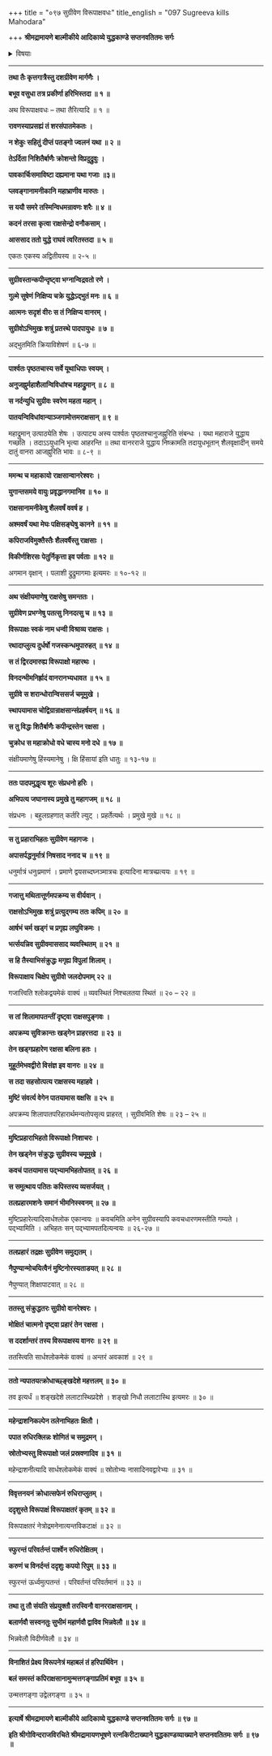 +++
title = "०९७ सुग्रीवेण विरूपाक्षवधः"
title_english = "097 Sugreeva kills Mahodara"

+++
**श्रीमद्रामायणे बाल्मीकीये आदिकाव्ये युद्धकाण्डे सप्तनवतितमः सर्गः**


<details><summary>विषयाः</summary>

सुग्रीवेण विरूपाक्षवधः ॥ १ ॥

</details>


****

**तथा तैः कृत्तगात्रैस्तु दशग्रीवेण मार्गणैः ।**

**बभूव वसुधा तत्र प्रकीर्णा हरिभिस्तदा ॥ १ ॥**

अथ विरूपाक्षवधः – तथा तैरित्यादि ॥ १ ॥

**रावणस्याप्रसह्यं तं शरसंपातमेकतः ।**

**न शेकुः सहितुं दीप्तं पतङ्गो ज्वलनं यथा ॥ २ ॥**

**तेऽर्दिता निशितैर्बाणैः क्रोशन्तो विप्रदुद्रुवुः ।**

**पावकार्चिःसमाविष्टा दह्यमाना यथा गजाः ॥३॥**

**प्लवङ्गानामनीकानि महाभ्राणीव मारुतः ।**

**स ययौ समरे तस्मिन्विधमन्रावणः शरैः ॥ ४ ॥**

**कदनं तरसा कृत्वा राक्षसेन्द्रो वनौकसाम् ।**

**आससाद ततो युद्धे राघवं त्वरितस्तदा ॥ ५ ॥**

एकतः एकस्य अद्वितीयस्य ॥ २-५ ॥

****

**सुग्रीवस्तान्कपीन्दृष्ट्वा भग्नान्विद्रवतो रणे ।**

**गुल्मे सुषेणं निक्षिप्य चक्रे युद्धेऽद्भुतं मनः ॥ ६ ॥**

**आत्मनः सदृशं वीरः स तं निक्षिप्य वानरम् ।**

**सुग्रीवोऽभिमुखः शत्रुं प्रतस्थे पादपायुधः ॥ ७ ॥**

अद्भुतमिति क्रियाविशेषणं ॥ ६-७ ॥

****

**पार्श्वतः पृष्ठतचास्य सर्वे यूथाधिपाः स्वयम् ।**

**अनुजह्नुर्महाशैलान्विविधांश्च महाद्रुमान् ॥ ८ ॥**

**स नर्दन्युधि सुग्रीवः स्वरेण महता महान् ।**

**पातयन्विविधांवान्याञ्जगामोत्तमराक्षसान् ॥ ९ ॥**

महाद्रुमान् उत्पाठ्येति शेषः । उत्पाट्य अस्य पार्श्वतः पृष्ठतश्चानुजह्नुरिति संबन्धः । यथा महाराजे युद्धाय गच्छति । तदाऽऽयुधानि भृत्या आहरन्ति ॥ तथा वानरराजे युद्धाय निष्क्रामति तदायुधभूतान् शैलवृक्षादीन् समये दातुं वानरा आजह्नुरिति भावः ॥ ८-९ ॥

****

**ममन्थ च महाकायो राक्षसान्वानरेश्वरः ।**

**युगान्तसमये वायुः प्रवृद्धानगमानिव ॥ १० ॥**

**राक्षसानामनीकेषु शैलवर्षं ववर्ष ह ।**

**अश्मवर्षं यथा मेघः पक्षिसङ्घेषु कानने ॥ ११ ॥**

**कपिराजविमुक्तैस्तैः शैलवर्षैस्तु राक्षसाः ।**

**विकीर्णशिरसः पेतुर्निकृत्ता इव पर्वताः ॥ १२ ॥**

अगमान वृक्षान् । पलाशी द्रुद्रुमागमाः इत्यमरः ॥ १०-१२ ॥

****

**अथ संक्षीयमाणेषु राक्षसेषु समन्ततः ।**

**सुग्रीवेण प्रभग्नेषु पतत्सु निनदत्सु च ॥ १३ ॥**

**विरूपाक्षः स्वकं नाम धन्वी विश्राव्य राक्षसः ।**

**रथादाप्लुत्य दुर्धर्षो गजस्कन्धमुपारुहत् ॥ १४ ॥**

**स तं द्विरदमारुह्य विरूपाक्षो महारथः ।**

**विनदन्भीमनिर्ह्रादं वानरानभ्यधावत ॥ १५ ॥**

**सुग्रीवे स शरान्धोरान्विससर्ज चमूमुखे ।**

**स्थापयामास चोद्विग्रान्राक्षसान्संप्रहर्षयन् ॥ १६ ॥**

**स तु विद्धः शितैर्बाणैः कपीन्द्रस्तेन रक्षसा ।**

**चुक्रोध स महाक्रोधो वधे चास्य मनो दधे ॥ १७ ॥**

संक्षीयमाणेषु हिंस्यमानेषु । क्षि हिंसायां इति धातुः ॥ १३-१७ ॥

****

**ततः पादपमुद्धृत्य शूरः संप्रधनो हरिः ।**

**अभिपत्य जघानास्य प्रमुखे तु महागजम् ॥ १८ ॥**

संप्रधनः । बहुलग्रहणात् कर्तरि ल्युट् । प्रहर्तेत्यर्थः । प्रमुखे मुखे ॥ १८ ॥

****

**स तु प्रहाराभिहतः सुग्रीवेण महागजः ।**

**अपासर्पद्धनुर्मात्रं निषसाद ननाद च ॥ १९ ॥**

धनुर्मात्रं धनुःप्रमाणं । प्रमाणे द्वयसच्दघ्नञ्मात्रचः इत्यादिना मात्रच्प्रत्ययः ॥ १९ ॥

****

**गजात्तु मथितात्तूर्णमपक्रम्य स वीर्यवान् ।**

**राक्षसोऽभिमुखः शत्रुं प्रत्युद्गम्य ततः कपिम् ॥ २० ॥**

**आर्षभं चर्म खड्गं च प्रगृह्य लघुविक्रमः ।**

**भर्त्सयन्निव सुग्रीवमाससाद व्यवस्थितम् ॥ २१ ॥**

**स हि तैस्याभिसंक्रुद्धः मगृह्य विपुलां शिलाम् ।**

**विरूपाक्षाय चिक्षेप सुग्रीवो जलदोपमाम् २२ ॥**

गजात्त्विति श्लोकद्वयमेकं वाक्यं ॥ व्यवस्थितं निश्चलतया स्थितं ॥ २० – २२ ॥

****

**स तां शिलामापतन्तीं दृष्ट्वा राक्षसपुङ्गवः ।**

**अपक्रम्य सुविक्रान्तः खड्गेन प्राहरत्तदा ॥ २३ ॥**

**तेन खड्गप्रहारेण रक्षसा बलिना हतः ।**

**मुहूर्तमेभवद्वीरो विसंज्ञ इव वानरः ॥ २४ ॥**

**स तदा सहसोत्पत्य राक्षसस्य महाहवे ।**

**मुष्टिं संवर्त्य वेगेन पातयामास वक्षसि ॥ २५ ॥**

अपक्रम्य शिलापातपरिहारार्थमन्यतोपसृत्य प्राहरत् । सुग्रीवमिति शेषः ॥ २३ – २५ ॥

****

**मुष्टिप्रहाराभिहतो विरूपाक्षो निशाचरः ।**

**तेन खड्नेन संक्रुद्धः सुग्रीवस्य चमूमुखे ।**

**कवचं पातयामास पद्भ्यामभिहतोपतत् ॥ २६ ॥**

**स समुत्थाय पतितः कपिस्तस्य व्यसर्जयत् ।**

**तलप्रहारमशनेः समानं भीमनिस्स्वनम् ॥ २७ ॥**

मुष्टिप्रहारेत्यादिसार्धश्लोक एकान्वयः ॥ कवचमिति अनेन सुग्रीवस्यापि कवचधारणमस्तीति गम्यते । पद्भ्यामिति । अभिहतः सन् पद्भ्यामपतदित्यन्वयः ॥ २६-२७ ॥

****

**तलप्रहारं तद्रक्षः सुग्रीवेण समुद्यतम् ।**

**नैपुण्यान्मोचयित्वैनं मुष्टिनोरस्यताडयत् ॥ २८ ॥**

नैपुण्यात् शिक्षापाटवात् ॥ २८ ॥

****

**ततस्तु संक्रुद्धतरः सुग्रीवो वानरेश्वरः ।**

**मोक्षितं चात्मनो दृष्ट्वा प्रहारं तेन रक्षसा ।**

**स ददर्शान्तरं तस्य विरूपाक्षस्य वानरः ॥ २९ ॥**

ततस्त्विति सार्धश्लोकमेकं वाक्यं ॥ अन्तरं अवकाशं ॥ २९ ॥

****

**ततो न्यपातयत्क्रोधाच्छ्ङ्खदेशे महत्तलम् ॥ ३० ॥**

तव इत्यर्धं ॥ शङ्खदेशे ललाटास्थिप्रदेशे । शङ्खो निधौ ललाटास्थि इत्यमरः ॥ ३० ॥

****

**महेन्द्राशनिकल्पेन तलेनाभिहतः क्षितौ ।**

**पपात रुधिरक्लिन्नः शोणितं च समुद्रमन् ।**

**स्रोतोभ्यस्तु विरूपाक्षो जलं प्रस्रवणादिव ॥ ३१ ॥**

महेन्द्राशनीत्यादि सार्धश्लोकमेकं वाक्यं ॥ स्रोतोभ्यः नासादिनवद्वारेभ्यः ॥ ३१ ॥

****

**विवृत्तनयनं क्रोधात्सफेनं रुधिराप्लुतम् ।**

**ददृशुस्ते विरूपाक्षं विरूपाक्षतरं कृतम् ॥ ३२ ॥**

विरूपाक्षतरं नेत्रोद्रमनेनात्यन्तविकटाक्षं ॥ ३२ ॥

****

**स्फुरन्तं परिवर्तन्तं पार्श्वेन रुधिरोक्षितम् ।**

**करुणं च विनर्दन्तं ददृशुः कपयो रिपुम् ॥ ३३ ॥**

स्फुरन्तं ऊर्ध्वमुत्पतन्तं । परिवर्तन्तं परिवर्तमानं ॥ ३३ ॥

****

**तथा तु तौ संयति संप्रयुक्तौ तरस्विनौ वानरराक्षसानाम् ।**

**बलार्णवौ सस्वनतुः सुभीमं महार्णवौ द्वाविव भिन्नवेलौ ॥ ३४ ॥**

भिन्नवेलौ विदीर्णवेलौ ॥ ३४ ॥

****

**विनाशितं प्रेक्ष्य विरूपनेत्रं महाबलं तं हरिपार्थिवेन ।**

**बलं समस्तं कपिराक्षसानामुन्मत्तगङ्गाप्रतिमं बभूव ॥ ३५ ॥**

उन्मत्तगङ्गा उद्वेलगङ्गा ॥ ३५ ॥

****

**इत्यार्षे श्रीमद्रामायणे बाल्मीकीये आदिकाव्ये युद्धकाण्डे सप्तनवतितमः सर्गः ॥ ९७ ॥**

**इति श्रीगोविन्दराजविरचिते श्रीमद्रामायणभूषणे रत्नकिरीटाख्याने युद्धकाण्डव्याख्याने सप्तनवतितमः सर्गः ॥ ९७ ॥**

